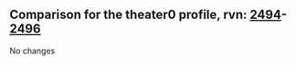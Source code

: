 ## Comparison for the theater0 profile, rvn: [2494](https://github.com/PRO100KatYT/FortniteProfileRevisions/tree/main/profiles/theater0/2494%20theater0.json)-[2496](https://github.com/PRO100KatYT/FortniteProfileRevisions/tree/main/profiles/theater0/2496%20theater0.json)

No changes
